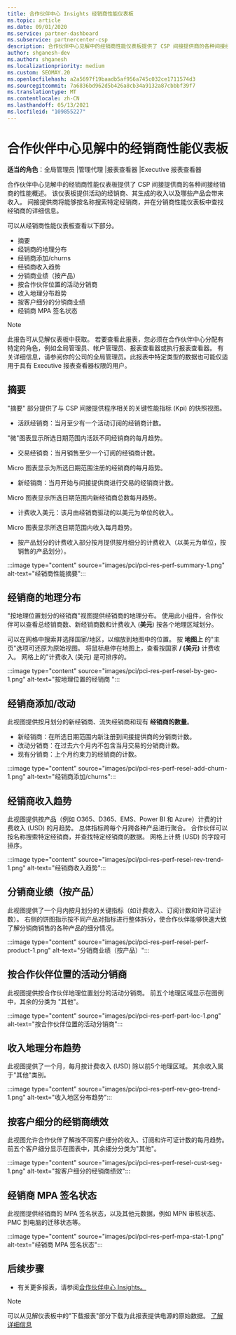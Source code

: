 ```yaml
---
title: 合作伙伴中心 Insights 经销商性能仪表板
ms.topic: article
ms.date: 09/01/2020
ms.service: partner-dashboard
ms.subservice: partnercenter-csp
description: 合作伙伴中心见解中的经销商性能仪表板提供了 CSP 间接提供商的各种间接经销商的性能概述。
author: shganesh-dev
ms.author: shganesh
ms.localizationpriority: medium
ms.custom: SEOMAY.20
ms.openlocfilehash: a2a5697f19baadb5af956a745c032ce1711574d3
ms.sourcegitcommit: 7a6836bd962d5b426a8cb34a9132a87cbbbf39f7
ms.translationtype: MT
ms.contentlocale: zh-CN
ms.lasthandoff: 05/13/2021
ms.locfileid: "109855227"
---
```

# <a name="reseller-performance-dashboard-in-partner-center-insights"></a>合作伙伴中心见解中的经销商性能仪表板

**适当的角色**：全局管理员 |管理代理 |报表查看器 |Executive 报表查看器

合作伙伴中心见解中的经销商性能仪表板提供了 CSP 间接提供商的各种间接经销商的性能概述。 该仪表板提供活动的经销商、其生成的收入以及哪些产品会带来收入。 间接提供商将能够按名称搜索特定经销商，并在分销商性能仪表板中查找经销商的详细信息。

可以从经销商性能仪表板查看以下部分。

- 摘要
- 经销商的地理分布
- 经销商添加/churns 
- 经销商收入趋势 
- 分销商业绩（按产品）
- 按合作伙伴位置的活动分销商
- 收入地理分布趋势
- 按客户细分的分销商业绩
- 经销商 MPA 签名状态

 > [!NOTE]
 > 此报告可从见解仪表板中获取。 若要查看此报表，您必须在合作伙伴中心分配有特定的角色，例如全局管理员、帐户管理员、报表查看器或执行报表查看器。 有关详细信息，请参阅你的公司的全局管理员。此报表中特定类型的数据也可能仅适用于具有 Executive 报表查看器权限的用户。

## <a name="summary"></a>摘要

"摘要" 部分提供了与 CSP 间接提供程序相关的关键性能指标 (Kpi) 的快照视图。

- 活跃经销商：当月至少有一个活动订阅的经销商计数。

"微"图表显示所选日期范围内活跃不同经销商的每月趋势。

- 交易经销商：当月销售至少一个订阅的经销商计数。 

Micro 图表显示为所选日期范围注册的经销商的每月趋势。

- 新经销商：当月开始与间接提供商进行交易的经销商计数。 

Micro 图表显示所选日期范围内新经销商总数每月趋势。

- 计费收入美元：该月由经销商驱动的以美元为单位的收入。 

Micro 图表显示所选日期范围内收入每月趋势。

- 按产品划分的计费收入部分按月提供按月细分的计费收入（以美元为单位，按销售的产品划分）。 

:::image type="content" source="images/pci/pci-res-perf-summary-1.png" alt-text="经销商性能摘要":::

## <a name="geographical-spread-of-resellers"></a>经销商的地理分布

"按地理位置划分的经销商"视图提供经销商的地理分布。 使用此小组件，合作伙伴可以查看总经销商数、新经销商数和计费收入 (**美元**) 按各个地理区域划分。

可以在网格中搜索并选择国家/地区，以缩放到地图中的位置。 按 **地图上** 的"主页"选项可还原为原始视图。 将鼠标悬停在地图上，查看按国家 **/ (美元)** 计费收入。 网格上的"计费收入 (美元) 是可排序的。

:::image type="content" source="images/pci/pci-res-perf-resel-by-geo-1.png" alt-text="按地理位置的经销商 ":::

## <a name="resellers-addchurns"></a>经销商添加/改动

此视图提供按月划分的新经销商、流失经销商和现有 **经销商的数量**。  

- 新经销商：在所选日期范围内新注册到间接提供商的分销商计数。
- 改动分销商：在过去六个月内不包含当月交易的分销商计数。
- 现有分销商：上个月约束力的经销商的计数。

:::image type="content" source="images/pci/pci-res-perf-resel-add-churn-1.png" alt-text="经销商添加/churns":::

## <a name="resellers-revenue-trend"></a>经销商收入趋势 

此视图提供按产品（例如 O365、D365、EMS、Power BI 和 Azure）计费的计费收入 (USD) 的月趋势。 总体指标跨每个月跨各种产品进行聚合。 合作伙伴可以按名称搜索特定经销商，并查找特定经销商的数据。 网格上计费 (USD) 的字段可排序。

:::image type="content" source="images/pci/pci-res-perf-resel-rev-trend-1.png" alt-text="经销商收入趋势":::

## <a name="reseller-performance-by-products"></a>分销商业绩（按产品）

此视图提供了一个月内按月划分的关键指标（如计费收入、订阅计数和许可证计数）。 右侧的饼图指示按不同产品对指标进行整体拆分，使合作伙伴能够快速大致了解分销商销售的各种产品的细分情况。

:::image type="content" source="images/pci/pci-res-perf-resel-perf-product-1.png" alt-text="分销商业绩（按产品）":::

## <a name="active-resellers-by-partner-locations"></a>按合作伙伴位置的活动分销商

此视图提供按合作伙伴地理位置划分的活动分销商。 前五个地理区域显示在图例中，其余的分类为 "其他"。

:::image type="content" source="images/pci/pci-res-perf-part-loc-1.png" alt-text="按合作伙伴位置的活动分销商":::

## <a name="revenue-geo-distribution-trend"></a>收入地理分布趋势

此视图提供了一个月，每月按计费收入 (USD) 除以前5个地理区域。  其余收入属于"其他"类别。

:::image type="content" source="images/pci/pci-res-perf-rev-geo-trend-1.png" alt-text="收入地区分布趋势":::

## <a name="reseller-performance-by-customer-segment"></a>按客户细分的经销商绩效

此视图允许合作伙伴了解按不同客户细分的收入、订阅和许可证计数的每月趋势。 前五个客户细分显示在图表中，其余细分分类为"其他"。

:::image type="content" source="images/pci/pci-res-perf-resel-cust-seg-1.png" alt-text="按客户细分的经销商绩效":::

## <a name="reseller-mpa-signing-status"></a>经销商 MPA 签名状态

此视图提供经销商的 MPA 签名状态，以及其他元数据，例如 MPN 审核状态、PMC 到电脑的迁移状态等。

:::image type="content" source="images/pci/pci-res-perf-mpa-stat-1.png" alt-text="经销商 MPA 签名状态":::

## <a name="next-steps"></a>后续步骤

- 有关更多报表，请参阅[合作伙伴中心 Insights。](partner-center-insights.md)

>[!NOTE] 
> 可以从见解仪表板中的"下载报表"部分下载为此报表提供电源的原始数据。 [了解详细信息](pci-download-reports.md) 
